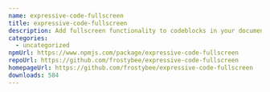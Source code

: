 ```yaml
---
name: expressive-code-fullscreen
title: expressive-code-fullscreen
description: Add fullscreen functionality to codeblocks in your documentation website.
categories:
  - uncategorized
npmUrl: https://www.npmjs.com/package/expressive-code-fullscreen
repoUrl: https://github.com/frostybee/expressive-code-fullscreen
homepageUrl: https://github.com/frostybee/expressive-code-fullscreen
downloads: 584
---
```

